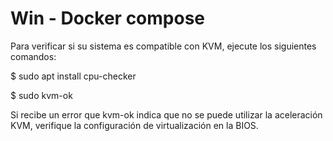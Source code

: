 # Win - Docker compose

Para verificar si su sistema es compatible con KVM, ejecute los siguientes comandos:

$ sudo apt install cpu-checker

$ sudo kvm-ok

Si recibe un error que kvm-ok indica que no se puede utilizar la aceleración KVM, verifique la configuración de virtualización en la BIOS.
